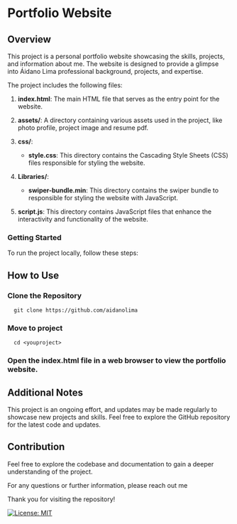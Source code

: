 # Portfolio Website

## Overview

This project is a personal portfolio website showcasing the skills, projects, and information about me. The website is designed to provide a glimpse into Áidano Lima professional background, projects, and expertise.

The project includes the following files:

1. **index.html**: The main HTML file that serves as the entry point for the website.

2. **assets/**: A directory containing various assets used in the project, like photo profile, project image and resume pdf.

3. **css/**:

   - **style.css**: This directory contains the Cascading Style Sheets (CSS) files responsible for styling the website.

4. **Libraries/**:

   - **swiper-bundle.min**: This directory contains the swiper bundle to responsible for styling the website with JavaScript.

5. **script.js**: This directory contains JavaScript files that enhance the interactivity and functionality of the website.

### Getting Started

To run the project locally, follow these steps:

## How to Use

### Clone the Repository

      git clone https://github.com/aidanolima

### Move to project

      cd <youproject>

### Open the index.html file in a web browser to view the portfolio website.

## Additional Notes

This project is an ongoing effort, and updates may be made regularly to showcase new projects and skills.
Feel free to explore the GitHub repository for the latest code and updates.

## Contribution

Feel free to explore the codebase and documentation to gain a deeper understanding of the project.

For any questions or further information, please reach out me

Thank you for visiting the repository!

[![License: MIT](https://img.shields.io/badge/License-MIT-yellow.svg)](https://opensource.org/licenses/MIT)
